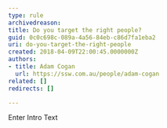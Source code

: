 ```yaml
---
type: rule
archivedreason: 
title: Do you target the right people?
guid: 0c0c698c-089a-4a56-84eb-c86d7fa1eba2
uri: do-you-target-the-right-people
created: 2018-04-09T22:00:45.0000000Z
authors:
- title: Adam Cogan
  url: https://ssw.com.au/people/adam-cogan
related: []
redirects: []

---
```



Enter Intro Text
<br><excerpt class='endintro'></excerpt><br>



